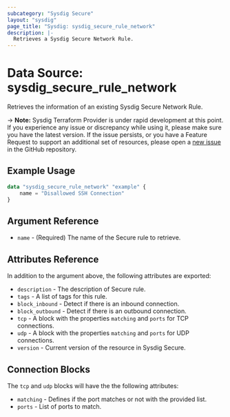 ```yaml
---
subcategory: "Sysdig Secure"
layout: "sysdig"
page_title: "Sysdig: sysdig_secure_rule_network"
description: |-
  Retrieves a Sysdig Secure Network Rule.
---
```


# Data Source: sysdig_secure_rule_network

Retrieves the information of an existing Sysdig Secure Network Rule.

-> **Note:** Sysdig Terraform Provider is under rapid development at this point. If you experience any issue or discrepancy while using it, please make sure you have the latest version. If the issue persists, or you have a Feature Request to support an additional set of resources, please open a [new issue](https://github.com/sysdiglabs/terraform-provider-sysdig/issues/new) in the GitHub repository.

## Example Usage

```terraform
data "sysdig_secure_rule_network" "example" {
    name = "Disallowed SSH Connection"
}
```

## Argument Reference

* `name` - (Required) The name of the Secure rule to retrieve.

## Attributes Reference

In addition to the argument above, the following attributes are exported:

* `description` - The description of Secure rule.
* `tags` - A list of tags for this rule.
* `block_inbound` - Detect if there is an inbound connection.
* `block_outbound` - Detect if there is an outbound connection.
* `tcp` - A block with the properties `matching` and `ports` for TCP connections.
* `udp` - A block with the properties `matching` and `ports` for UDP connections.
* `version` - Current version of the resource in Sysdig Secure.

## Connection Blocks

The `tcp` and `udp` blocks will have the the following attributes:

* `matching` - Defines if the port matches or not with the provided list.
* `ports` - List of ports to match.
